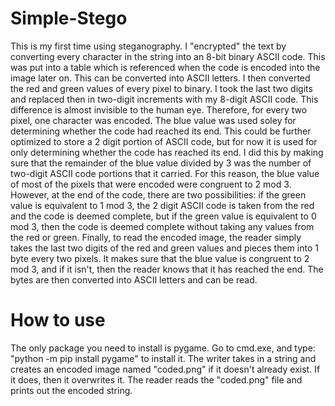 # Simple-Stego
This is my first time using steganography.
I "encrypted" the text by converting every character in the string into an 8-bit binary ASCII code. This was put into a table which is referenced when the code is encoded into the image later on. This can be converted into ASCII letters. I then converted the red and green values of every pixel to binary. I took the last two digits and replaced then in two-digit increments with my 8-digit ASCII code. This difference is almost invisible to the human eye. Therefore, for every two pixel, one character was encoded. The blue value was used soley for determining whether the code had reached its end. This could be further optimized to store a 2 digit portion of ASCII code, but for now it is used for only determining whether the code has reached its end. I did this by making sure that the remainder of the blue value divided by 3 was the number of two-digit ASCII code portions that it carried. For this reason, the blue value of most of the pixels that were encoded were congruent to 2 mod 3. However, at the end of the code, there are two possibilities: if the green value is equivalent to 1 mod 3, the 2 digit ASCII code is taken from the red and the code is deemed complete, but if the green value is equivalent to 0 mod 3, then the code is deemed complete without taking any values from the red or green. Finally, to read the encoded image, the reader simply takes the last two digits of the red and green values and pieces them into 1 byte every two pixels. It makes sure that the blue value is congruent to 2 mod 3, and if it isn't, then the reader knows that it has reached the end. The bytes are then converted into ASCII letters and can be read.

# How to use

The only package you need to install is pygame. Go to cmd.exe, and type: "python -m pip install pygame" to install it. 
The writer takes in a string and creates an encoded image named "coded.png" if it doesn't already exist. If it does, then it overwrites it. The reader reads the "coded.png" file and prints out the encoded string.
